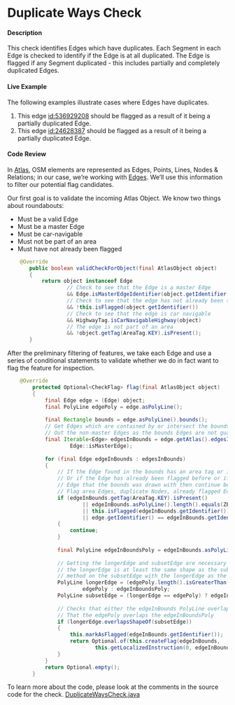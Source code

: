 # Duplicate Ways Check

#### Description

This check identifies Edges which have duplicates. Each Segment in each Edge is checked to identify 
if the Edge is at all duplicated. The Edge is flagged if any Segment duplicated - this includes
partially and completely duplicated Edges.

#### Live Example
The following examples illustrate cases where Edges have duplicates.
1) This edge [id:536929208](https://www.openstreetmap.org/way/536929208) should be flagged as a
result of it being a partially duplicated Edge.
2) This edge [id:24628387](https://www.openstreetmap.org/way/24628387) should be flagged as a result
of it being a partially duplicated Edge.

#### Code Review

In [Atlas](https://github.com/osmlab/atlas), OSM elements are represented as Edges, Points, Lines, 
Nodes & Relations; in our case, we’re working with [Edges](https://github.com/osmlab/atlas/blob/dev/src/main/java/org/openstreetmap/atlas/geography/atlas/items/Edge.java).
We’ll use this information to filter our potential flag candidates.

Our first goal is to validate the incoming Atlas Object. We know two things about roundabouts:
* Must be a valid Edge
* Must be a master Edge
* Must be car-navigable
* Must not be part of an area
* Must have not already been flagged


```java
    @Override
       public boolean validCheckForObject(final AtlasObject object)
       {
           return object instanceof Edge
                   // Check to see that the Edge is a master Edge
                   && Edge.isMasterEdgeIdentifier(object.getIdentifier())
                   // Check to see that the edge has not already been seen
                   && !this.isFlagged(object.getIdentifier())
                   // Check to see that the edge is car navigable
                   && HighwayTag.isCarNavigableHighway(object)
                   // The edge is not part of an area
                   && !object.getTag(AreaTag.KEY).isPresent();
       }
```

After the preliminary filtering of features, we take each Edge and use a series of conditional
statements to validate whether we do in fact want to flag the feature for inspection.

```java
    @Override
        protected Optional<CheckFlag> flag(final AtlasObject object)
        {
            final Edge edge = (Edge) object;
            final PolyLine edgePoly = edge.asPolyLine();
    
            final Rectangle bounds = edge.asPolyLine().bounds();
            // Get Edges which are contained by or intersect the bounds, and then filter
            // Out the non-master Edges as the bounds Edges are not guaranteed to be uni-directional
            final Iterable<Edge> edgesInBounds = edge.getAtlas().edgesIntersecting(bounds,
                    Edge::isMasterEdge);
    
            for (final Edge edgeInBounds : edgesInBounds)
            {
                // If the Edge found in the bounds has an area tag or if the Edge has a length of 0
                // Or if the Edge has already been flagged before or if the Edge in bounds is the
                // Edge that the bounds was drawn with then continue because we don't want to
                // Flag area Edges, duplicate Nodes, already flagged Edges, or the Edge of interest
                if (edgeInBounds.getTag(AreaTag.KEY).isPresent()
                        || edgeInBounds.asPolyLine().length().equals(ZERO_DISTANCE)
                        || this.isFlagged(edgeInBounds.getIdentifier())
                        || edge.getIdentifier() == edgeInBounds.getIdentifier())
                {
                    continue;
                }
    
                final PolyLine edgeInBoundsPoly = edgeInBounds.asPolyLine();
    
                // Getting the longerEdge and subsetEdge are necessary as .overlapShapeOf() checks that
                // the longerEdge is at least the same shape as the subsetEdge. If we were to call this
                // method on the subsetEdge with the longerEdge as the parameter, it would return False.
                PolyLine longerEdge = (edgePoly.length().isGreaterThan(edgeInBoundsPoly.length())) ?
                        edgePoly : edgeInBoundsPoly;
                PolyLine subsetEdge = (longerEdge == edgePoly) ? edgeInBoundsPoly : edgePoly;
    
                // Checks that either the edgeInBounds PolyLine overlaps the edgePoly or
                // That the edgePoly overlaps the edgeInBoundsPoly
                if (longerEdge.overlapsShapeOf(subsetEdge))
                {
                    this.markAsFlagged(edgeInBounds.getIdentifier());
                    return Optional.of(this.createFlag(edgeInBounds,
                            this.getLocalizedInstruction(0, edgeInBounds.getOsmIdentifier())));
                }
            }
            return Optional.empty();
        }
```

To learn more about the code, please look at the comments in the source code for the check.
[DuplicateWaysCheck.java](../../src/main/java/org/openstreetmap/atlas/checks/validation/linear/edges/DuplicateWaysCheck.java)
